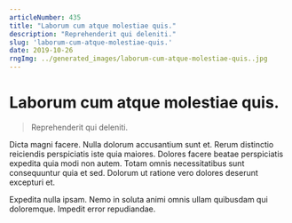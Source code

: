 ```yaml
---
articleNumber: 435
title: "Laborum cum atque molestiae quis."
description: "Reprehenderit qui deleniti."
slug: 'laborum-cum-atque-molestiae-quis.'
date: 2019-10-26
rngImg: ../generated_images/laborum-cum-atque-molestiae-quis..jpg
---
```


# Laborum cum atque molestiae quis.

> Reprehenderit qui deleniti.

Dicta magni facere. Nulla dolorum accusantium sunt et. Rerum distinctio reiciendis perspiciatis iste quia maiores. Dolores facere beatae perspiciatis expedita quia modi non autem. Totam omnis necessitatibus sunt consequuntur quia et sed. Dolorum ut ratione vero dolores deserunt excepturi et.
 Expedita nulla ipsam. Nemo in soluta animi omnis ullam quibusdam qui doloremque. Impedit error repudiandae.
